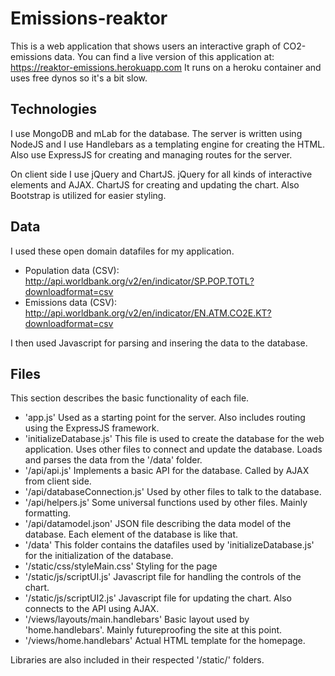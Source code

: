 # Emissions-reaktor

This is a web application that shows users an interactive graph of CO2-emissions data.
You can find a live version of this application at: https://reaktor-emissions.herokuapp.com
It runs on a heroku container and uses free dynos so it's a bit slow.

## Technologies

I use MongoDB and mLab for the database. The server is written using NodeJS and I use Handlebars as a templating engine
for creating the HTML. Also use ExpressJS for creating and managing routes for the server.

On client side I use jQuery and ChartJS. jQuery for all kinds of interactive elements and AJAX. 
ChartJS for creating and updating the chart. Also Bootstrap is utilized for easier styling.

## Data

I used these open domain datafiles for my application.
  * Population data (CSV): http://api.worldbank.org/v2/en/indicator/SP.POP.TOTL?downloadformat=csv
  * Emissions data (CSV): http://api.worldbank.org/v2/en/indicator/EN.ATM.CO2E.KT?downloadformat=csv

I then used Javascript for parsing and insering the data to the database.

## Files

This section describes the basic functionality of each file.

  * 'app.js' Used as a starting point for the server. Also includes routing using the ExpressJS framework.
  * 'initializeDatabase.js' This file is used to create the database for the web application. Uses other files to connect and update the database. Loads and parses the data from the '/data' folder. 
  * '/api/api.js' Implements a basic API for the database. Called by AJAX from client side.
  * '/api/databaseConnection.js' Used by other files to talk to the database.
  * '/api/helpers.js' Some universal functions used by other files. Mainly formatting.
  * '/api/datamodel.json' JSON file describing the data model of the database. Each element of the database is like that.
  * '/data' This folder contains the datafiles used by 'initializeDatabase.js' for the initialization of the database.
  * '/static/css/styleMain.css' Styling for the page
  * '/static/js/scriptUI.js' Javascript file for handling the controls of the chart.
  * '/static/js/scriptUI2.js' Javascript file for updating the chart. Also connects to the API using AJAX.
  * '/views/layouts/main.handlebars' Basic layout used by 'home.handlebars'. Mainly futureproofing the site at this point.
  * '/views/home.handlebars' Actual HTML template for the homepage.

Libraries are also included in their respected '/static/' folders.
